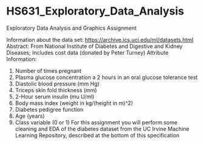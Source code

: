 # HS631_Exploratory_Data_Analysis
Exploratory Data Analysis and Graphics 
Assignment 

Information about the data set: https://archive.ics.uci.edu/ml/datasets.html
Abstract: From National Institute of Diabetes and Digestive and Kidney Diseases; Includes cost data (donated by Peter Turney)
Attribute Information:
1. Number of times pregnant
2. Plasma glucose concentration a 2 hours in an oral glucose tolerance test
3. Diastolic blood pressure (mm Hg)
4. Triceps skin fold thickness (mm)
5. 2-Hour serum insulin (mu U/ml)
6. Body mass index (weight in kg/(height in m)^2)
7. Diabetes pedigree function
8. Age (years)
9. Class variable (0 or 1)
For this assignment you will perform some cleaning and EDA of the diabetes dataset from the UC Irvine Machine Learning Repository, described at the bottom of this specification
